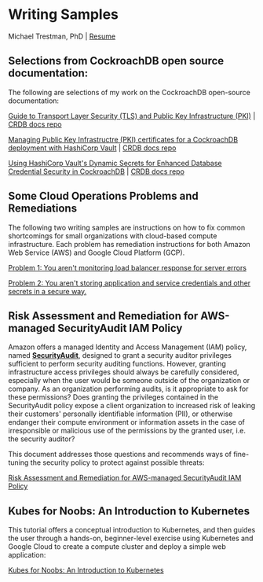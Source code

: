 # Writing Samples

Michael Trestman, PhD | [Resume](https://github.com/MichaelTrestman/job-application-materials/blob/master/resume.md)

## Selections from CockroachDB open source documentation:

The following are selections of my work on the CockroachDB open-source documentation:

[Guide to Transport Layer Security (TLS) and Public Key Infrastructure (PKI)](./tls-pki.md) | [CRDB docs repo](https://github.com/cockroachdb/docs/blob/master/v22.1/security-reference/transport-layer-security.md)

[Managing Public Key Infrastructre (PKI) certificates for a CockroachDB deployment with HashiCorp Vault](./manage-certs-vault.md) | [CRDB docs repo](https://github.com/cockroachdb/docs/blob/master/v22.1/manage-certs-vault.md)

[Using HashiCorp Vault's Dynamic Secrets for Enhanced Database Credential Security in CockroachDB](./vault-db-secrets-tutorial.md) | [CRDB docs repo](https://github.com/cockroachdb/docs/blob/master/v22.1/vault-db-secrets-tutorial.md)

## Some Cloud Operations Problems and Remediations

The following two writing samples are instructions on how to fix common shortcomings for small organizations with cloud-based compute infrastructure. Each problem has remediation instructions for both Amazon Web Service \(AWS\) and Google Cloud Platform \(GCP\).

[Problem 1: You aren't monitoring load balancer response for server errors](cloud-ops.md#problem-1-you-arent-monitoring-load-balancer-response-for-server-errors)

[Problem 2: You aren't storing application and service credentials and other secrets in a secure way.](cloud-ops.md#problem-2-you-arent-storing-application-and-service-credentials-and-other-secrets-in-a-secure-way)


## Risk Assessment and Remediation for AWS-managed SecurityAudit IAM Policy

Amazon offers a managed Identity and Access Management \(IAM\) policy, named [**SecurityAudit**](https://console.aws.amazon.com/iam/home?#/policies/arn:aws:iam::aws:policy/SecurityAudit$actionLevelSummary?service=EC2&effect=Allow&section=permissions), designed to grant a security auditor privileges sufficient to perform security auditing functions. However, granting infrastructure access privileges should always be carefully considered, especially when the user would be someone outside of the organization or company. As an organization performing audits, is it appropriate to ask for these permissions? Does granting the privileges contained in the SecurityAudit policy expose a client organization to increased risk of leaking their customers' personally identifiable information \(PII\), or otherwise endanger their compute environment or information assets in the case of irresponsible or malicious use of the permissions by the granted user, i.e. the security auditor?

This document addresses those questions and recommends ways of fine-tuning the security policy to protect against possible threats:

[Risk Assessment and Remediation for AWS-managed SecurityAudit IAM Policy](risk-assessment-and-remediation-for-aws-managed-securityaudit-iam-policy.md)

## Kubes for Noobs: An Introduction to Kubernetes

This tutorial offers a conceptual introduction to Kubernetes, and then guides the user through a hands-on, beginner-level exercise using Kubernetes and Google Cloud to create a compute cluster and deploy a simple web application:

[Kubes for Noobs: An Introduction to Kubernetes](kubes-for-noobs-an-introduction-to-kubernetes.md)








